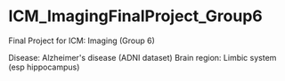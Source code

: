 # ICM_ImagingFinalProject_Group6
Final Project for ICM: Imaging (Group 6)

Disease: Alzheimer's disease (ADNI dataset)
Brain region: Limbic system (esp hippocampus)
